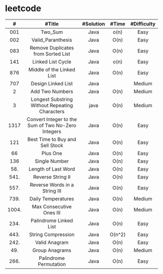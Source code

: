 # leetcode 


| # | #Title | #Solution | #Time  | #Difficulty
| :---: | :---: | :---: |:---: |:---:  |
001 | Two_Sum | Java | o(n) | Easy 
002 | Valid_Paranthesis| Java | O(n) | Easy 
083|Remove Duplicates from Sorted List|Java|O(n)|Easy
141|Linked List Cycle|Java|o(n)|Easy
876|Middle of the Linked List|Java|O(n)|Easy
707|Design Linked List|Java | |Medium
2|Add Two Numbers|Java| O(n)|Medium
3|Longest Substring Without Repeating Characters|java| O(n)|Medium
1317|Convert Integer to the Sum of Two No-Zero Integers| Java|O(n)|Easy
121| Best Time to Buy and Sell Stock|Java| O(n)|Easy
66| Plus One|Java| O(n)|Easy
136| Single Number|Java| O(n)|Easy
58.| Length of Last Word|Java| O(n)|Easy
541.| Reverse String II|Java| O(n)|Easy
557.|Reverse Words in a String III | Java |O(n)|Easy
739.| Daily Temperatures| Java| O(n)|Medium
1004.| Max Consecutive Ones III| Java| O(n)|Medium
234.|Palindrome Linked List|Java|O(n)|Easy
443.|String Compression|Java|O(n^2)|Easy
242.|Valid Anagram|Java|O(n)|Easy
49.| Group Anagrams|Java|O(n)|Medium
266.|Palindrome Permutation|Java|O(n)|Easy












<!-- 86.|Partition List|Java | |Medium -->




